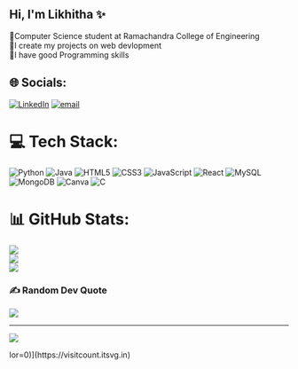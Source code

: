 ## Hi, I'm Likhitha ✨

🧠Computer Science student at Ramachandra College of Engineering<br/>
🧪I create my projects on web devlopment<br/>
🔬I have good Programming skills




## 🌐 Socials:
[![LinkedIn](https://img.shields.io/badge/LinkedIn-%230077B5.svg?logo=linkedin&logoColor=white)](https://linkedin.com/in/likhitha-kosiriddy) [![email](https://img.shields.io/badge/Email-D14836?logo=gmail&logoColor=white)](mailto:kosiriddylikhitha@gmail.com) 

# 💻 Tech Stack:
![Python](https://img.shields.io/badge/python-3670A0?style=for-the-badge&logo=python&logoColor=ffdd54) ![Java](https://img.shields.io/badge/java-%23ED8B00.svg?style=for-the-badge&logo=openjdk&logoColor=white) ![HTML5](https://img.shields.io/badge/html5-%23E34F26.svg?style=for-the-badge&logo=html5&logoColor=white) ![CSS3](https://img.shields.io/badge/css3-%231572B6.svg?style=for-the-badge&logo=css3&logoColor=white) ![JavaScript](https://img.shields.io/badge/javascript-%23323330.svg?style=for-the-badge&logo=javascript&logoColor=%23F7DF1E) ![React](https://img.shields.io/badge/react-%2320232a.svg?style=for-the-badge&logo=react&logoColor=%2361DAFB) ![MySQL](https://img.shields.io/badge/mysql-4479A1.svg?style=for-the-badge&logo=mysql&logoColor=white) ![MongoDB](https://img.shields.io/badge/MongoDB-%234ea94b.svg?style=for-the-badge&logo=mongodb&logoColor=white) ![Canva](https://img.shields.io/badge/Canva-%2300C4CC.svg?style=for-the-badge&logo=Canva&logoColor=white) ![C](https://img.shields.io/badge/c-%2300599C.svg?style=for-the-badge&logo=c&logoColor=white)
# 📊 GitHub Stats:
![](https://github-readme-stats.vercel.app/api?username=Likhitha-0-21&theme=merko&hide_border=false&include_all_commits=false&count_private=false)<br/>
![](https://nirzak-streak-stats.vercel.app/?user=Likhitha-0-21&theme=merko&hide_border=false)<br/>
![](https://github-readme-stats.vercel.app/api/top-langs/?username=Likhitha-0-21&theme=merko&hide_border=false&include_all_commits=false&count_private=false&layout=compact)

### ✍️ Random Dev Quote
![](https://quotes-github-readme.vercel.app/api?type=horizontal&theme=radical)

---
[![](https://visitcount.itsvg.in/api?id=Likhitha-0-21&icon=0&color=0)](https://visitcount.itsvg.in)

<!-- Proudly created with GPRM ( https://gprm.itsvg.in ) -->lor=0)](https://visitcount.itsvg.in)

<!-- Proudly created with GPRM ( https://gprm.itsvg.in ) -->
